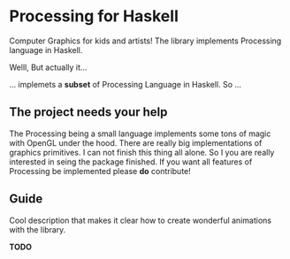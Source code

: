 Processing for Haskell
=============================================

Computer Graphics for kids and artists! The library implements
Processing language in Haskell.

Welll, But actually it...

... implemets a **subset** of Processing Language in Haskell. So ...


The project needs your help
-------------------------------------------------------------

The Processing being a small language implements some  tons of
magic with OpenGL  under the hood. There are really big implementations
of graphics primitives. I can not finish this thing all alone.
So I you are really interested in seing the package finished.
If you want all features of Processing be implemented please **do** contribute!


Guide 
-----------------------------------

Cool description that makes it clear how to create wonderful animations with the library.

**TODO**
